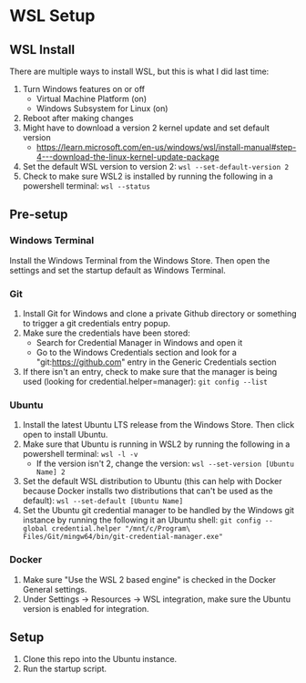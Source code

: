 # WSL Setup

## WSL Install

There are multiple ways to install WSL, but this is what I did last time:

1. Turn Windows features on or off
    - Virtual Machine Platform (on)
    - Windows Subsystem for Linux (on)
2. Reboot after making changes
3. Might have to download a version 2 kernel update and set default version
    - https://learn.microsoft.com/en-us/windows/wsl/install-manual#step-4---download-the-linux-kernel-update-package
4. Set the default WSL version to version 2: `wsl --set-default-version 2`
5. Check to make sure WSL2 is installed by running the following in a powershell terminal: `wsl --status`

## Pre-setup

### Windows Terminal

Install the Windows Terminal from the Windows Store. Then open the settings and set the startup default as Windows Terminal.

### Git

1. Install Git for Windows and clone a private Github directory or something to trigger a git credentials entry popup.
2. Make sure the credentials have been stored:
    - Search for Credential Manager in Windows and open it
    - Go to the Windows Credentials section and look for a "git:https://github.com" entry in the Generic Credentials section
3. If there isn't an entry, check to make sure that the manager is being used (looking for credential.helper=manager): `git config --list`

### Ubuntu

1. Install the latest Ubuntu LTS release from the Windows Store. Then click open to install Ubuntu.
2. Make sure that Ubuntu is running in WSL2 by running the following in a powershell terminal: `wsl -l -v`
    - If the version isn't 2, change the version: `wsl --set-version [Ubuntu Name] 2`
3. Set the default WSL distribution to Ubuntu (this can help with Docker because Docker installs two distributions that can't be used as the default): `wsl --set-default [Ubuntu Name]`
4. Set the Ubuntu git credential manager to be handled by the Windows git instance by running the following it an Ubuntu shell: `git config --global credential.helper "/mnt/c/Program\ Files/Git/mingw64/bin/git-credential-manager.exe"`

### Docker

1. Make sure "Use the WSL 2 based engine" is checked in the Docker General settings.
2. Under Settings -> Resources -> WSL integration, make sure the Ubuntu version is enabled for integration.

## Setup

1. Clone this repo into the Ubuntu instance.
2. Run the startup script.